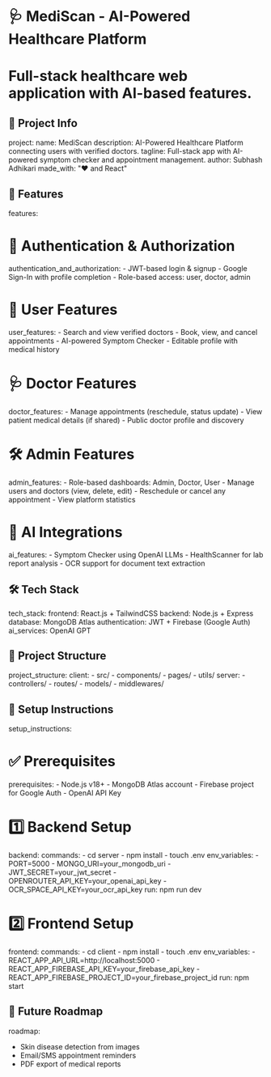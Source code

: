 # 🩺 MediScan - AI-Powered Healthcare Platform
# Full-stack healthcare web application with AI-based features.

## 📘 Project Info
project:
  name: MediScan
  description: AI-Powered Healthcare Platform connecting users with verified doctors.
  tagline: Full-stack app with AI-powered symptom checker and appointment management.
  author: Subhash Adhikari
  made_with: "❤️ and React"

## 🚀 Features

features:

  # 🔐 Authentication & Authorization
  authentication_and_authorization:
    - JWT-based login & signup
    - Google Sign-In with profile completion
    - Role-based access: user, doctor, admin

  # 👤 User Features
  user_features:
    - Search and view verified doctors
    - Book, view, and cancel appointments
    - AI-powered Symptom Checker
    - Editable profile with medical history

  # 🩺 Doctor Features
  doctor_features:
    - Manage appointments (reschedule, status update)
    - View patient medical details (if shared)
    - Public doctor profile and discovery

  # 🛠️ Admin Features
  admin_features:
    - Role-based dashboards: Admin, Doctor, User
    - Manage users and doctors (view, delete, edit)
    - Reschedule or cancel any appointment
    - View platform statistics

  # 🧠 AI Integrations
  ai_features:
    - Symptom Checker using OpenAI LLMs
    - HealthScanner for lab report analysis
    - OCR support for document text extraction

## 🛠️ Tech Stack

tech_stack:
  frontend: React.js + TailwindCSS
  backend: Node.js + Express
  database: MongoDB Atlas
  authentication: JWT + Firebase (Google Auth)
  ai_services: OpenAI GPT

## 📁 Project Structure

project_structure:
  client:
    - src/
    - components/
    - pages/
    - utils/
  server:
    - controllers/
    - routes/
    - models/
    - middlewares/

## 🔧 Setup Instructions

setup_instructions:

  # ✅ Prerequisites
  prerequisites:
    - Node.js v18+
    - MongoDB Atlas account
    - Firebase project for Google Auth
    - OpenAI API Key

  # 1️⃣ Backend Setup
  backend:
    commands:
      - cd server
      - npm install
      - touch .env
    env_variables:
      - PORT=5000
      - MONGO_URI=your_mongodb_uri
      - JWT_SECRET=your_jwt_secret
      - OPENROUTER_API_KEY=your_openai_api_key
      - OCR_SPACE_API_KEY=your_ocr_api_key
    run: npm run dev

  # 2️⃣ Frontend Setup
  frontend:
    commands:
      - cd client
      - npm install
      - touch .env
    env_variables:
      - REACT_APP_API_URL=http://localhost:5000
      - REACT_APP_FIREBASE_API_KEY=your_firebase_api_key
      - REACT_APP_FIREBASE_PROJECT_ID=your_firebase_project_id
    run: npm start

## 📌 Future Roadmap

roadmap:
  - Skin disease detection from images
  - Email/SMS appointment reminders
  - PDF export of medical reports
